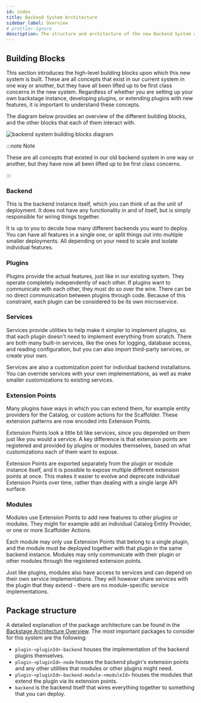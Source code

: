 ```yaml
---
id: index
title: Backend System Architecture
sidebar_label: Overview
# prettier-ignore
description: The structure and architecture of the new Backend System and its component parts
---
```


## Building Blocks

This section introduces the high-level building blocks upon which this new
system is built. These are all concepts that exist in our current system in one
way or another, but they have all been lifted up to be first class concerns in
the new system. Regardless of whether you are setting up your own backstage
instance, developing plugins, or extending plugins with new features, it is
important to understand these concepts.

The diagram below provides an overview of the different building blocks, and the other blocks that each of them interact with.

![backend system building blocks diagram](../../assets/backend-system/architecture-building-blocks.drawio.svg)

:::note Note

These are all concepts that existed in our old backend system in one way or another, but they have now all been lifted up to be first class concerns.

:::

### Backend

This is the backend instance itself, which you can think of as the unit of deployment. It does not have any functionality in and of itself, but is simply responsible for wiring things together.

It is up to you to decide how many different backends you want to deploy. You can have all features in a single one, or split things out into multiple smaller deployments. All depending on your need to scale and isolate individual features.

### Plugins

Plugins provide the actual features, just like in our existing system. They operate completely independently of each other. If plugins want to communicate with each other, they must do so over the wire. There can be no direct communication between plugins through code. Because of this constraint, each plugin can be considered to be its own microservice.

### Services

Services provide utilities to help make it simpler to implement plugins, so that each plugin doesn't need to implement everything from scratch. There are both many built-in services, like the ones for logging, database access, and reading configuration, but you can also import third-party services, or create your own.

Services are also a customization point for individual backend installations. You can override services with your own implementations, as well as make smaller customizations to existing services.

### Extension Points

Many plugins have ways in which you can extend them, for example entity providers for the Catalog, or custom actions for the Scaffolder. These extension patterns are now encoded into Extension Points.

Extension Points look a little bit like services, since you depended on them just like you would a service. A key difference is that extension points are registered and provided by plugins or modules themselves, based on what customizations each of them want to expose.

Extension Points are exported separately from the plugin or module instance itself, and it is possible to expose multiple different extension points at once. This makes it easier to evolve and deprecate individual Extension Points over time, rather than dealing with a single large API surface.

### Modules

Modules use Extension Points to add new features to other plugins or modules. They might for example add an individual Catalog Entity Provider, or one or more Scaffolder Actions.

Each module may only use Extension Points that belong to a single plugin, and the module must be deployed together with that plugin in the same backend instance. Modules may only communicate with their plugin or other modules through the registered extension points.

Just like plugins, modules also have access to services and can depend on their own service implementations. They will however share services with the plugin that they extend - there are no module-specific service implementations.

## Package structure

A detailed explanation of the package architecture can be found in the
[Backstage Architecture Overview](../../overview/Architecture/architecture-overview.md#package-architecture). The
most important packages to consider for this system are the following:

- `plugin-<pluginId>-backend` houses the implementation of the backend plugins
  themselves.
- `plugin-<pluginId>-node` houses the backend plugin's extension points and any other utilities
  that modules or other plugins might need.
- `plugin-<pluginId>-backend-module-<moduleId>` houses the modules that extend
  the plugin via its extension points.
- `backend` is the backend itself that wires everything together to something
  that you can deploy.
